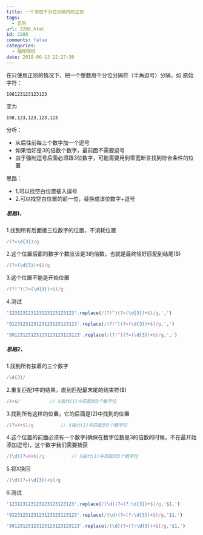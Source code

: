 ```yaml
---
title: 一个添加千分位分隔符的正则
tags:
  - 正则
url: 2288.html
id: 2288
comments: false
categories:
  - 编程随想
date: 2018-06-13 22:27:30
---
```


在只使用正则的情况下，把一个整数用千分位分隔符（半角逗号）分隔，如
原始字符：
```
198123123123123
```
变为
```
198,123,123,123,123
```

分析：
- 从后往前每三个数字加一个逗号
- 如果恰好是3的倍数个数字，最前面不需要逗号
- 由于强制逗号后面必须跟3位数字，可能需要用到零宽断言找到符合条件的位置

思路：
- 1.可以找空白位置插入逗号
- 2.可以找空白位置的前一位，替换成该位数字+逗号

##### 思路1、
1.找到所有后面接三位数字的位置，不消耗位置
```javascript
/(?=\d{3})/g
```
2.这个位置后面的数字个数应该是3的倍数，也就是最终恰好匹配到结尾($)
```javascript
/(?=(\d{3})+$)/g
```
3.这个位置不能是开始位置
```javascript
/(?!^)(?=(\d{3})+$)/g
```
4.测试
```javascript
'123123123123123123123123'.replace(/(?!^)(?=(\d{3})+$)/g,',')
```
```javascript
'9123123123123123123123123'.replace(/(?!^)(?=(\d{3})+$)/g,',')
```
```javascript
'99123123123123123123123123'.replace(/(?!^)(?=(\d{3})+$)/g,',')
```


##### 思路2、
1.找到所有挨着的三个数字
```javascript
/\d{3}/
```
2.重复匹配1中的结果，直到匹配最末尾的结束符($)
```javascript
/X+$/           // X指代(1)中匹配的3个数字位
```
3.找到所有这样的位置，它的后面是(2)中找到的位置
```javascript
/(?=X+$)/g          // X指代(1)中匹配的3个数字位
```
4.这个位置的前面必须有一个数字(确保在数字位数是3的倍数的时候，不在最开始添加逗号)，这个数字我们需要捕获
```javascript
/(\d)(?=X+$)/g          // X指代(1)中匹配的3个数字位
```
5.将X换回
```javascript
/(\d)(?=(\d{3})+$)/g
```
6.测试
```javascript
'123123123123123123123123'.replace(/(\d)(?=(?:\d{3})+$)/g,'$1,')
```
```javascript
'9123123123123123123123123'.replace(/(\d)(?=(?:\d{3})+$)/g,'$1,')
```
```javascript
'99123123123123123123123123'.replace(/(\d)(?=(?:\d{3})+$)/g,'$1,')
```


